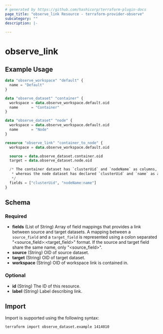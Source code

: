 ```yaml
---
# generated by https://github.com/hashicorp/terraform-plugin-docs
page_title: "observe_link Resource - terraform-provider-observe"
subcategory: ""
description: |-
  
---
```

# observe_link


## Example Usage
```terraform
data "observe_workspace" "default" {
  name = "Default"
}

data "observe_dataset" "container" {
  workspace = data.observe_workspace.default.oid
  name      = "Container"
}

data "observe_dataset" "node" {
  workspace = data.observe_workspace.default.oid
  name      = "Node"
}

resource "observe_link" "container_to_node" {
  workspace = data.observe_workspace.default.oid

  source = data.observe_dataset.container.oid
  target = data.observe_dataset.node.oid

  /* The container dataset has `clusterUid` and `nodeName` as columns,
   * whereas the node dataset has declared `clusterUid` and `name` as a key.
   */
  fields = ["clusterUid", "nodeName:name"]
}
```
<!-- schema generated by tfplugindocs -->
## Schema

### Required

- **fields** (List of String) Array of field mappings that provides a link between source and target datasets. A mapping between a `source_field` and a `target_field` is represented using a colon separated "<source_field>:<target_field>" format. If the source and target field share the same name, only "<source_field>".
- **source** (String) OID of source dataset.
- **target** (String) OID of target dataset.
- **workspace** (String) OID of workspace link is contained in.

### Optional

- **id** (String) The ID of this resource.
- **label** (String) Label describing link.
## Import
Import is supported using the following syntax:
```shell
terraform import observe_dataset.example 1414010
```
